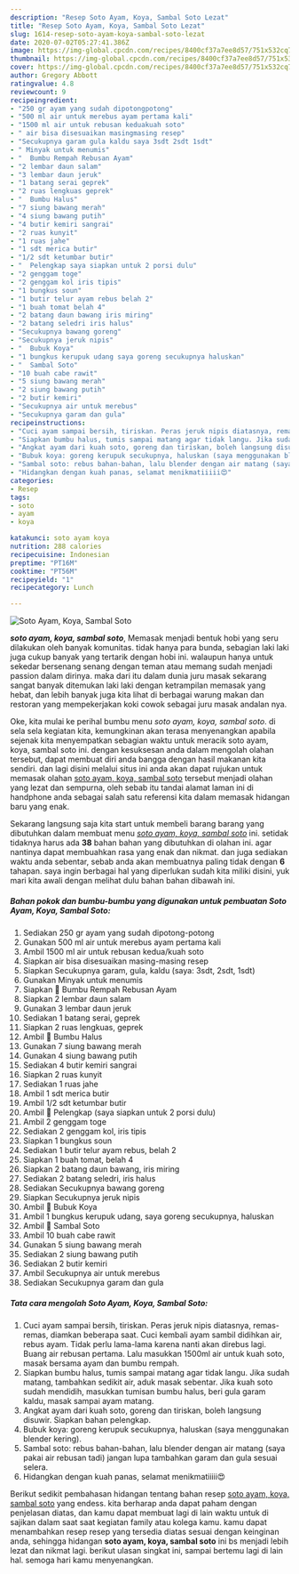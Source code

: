 ```yaml
---
description: "Resep Soto Ayam, Koya, Sambal Soto Lezat"
title: "Resep Soto Ayam, Koya, Sambal Soto Lezat"
slug: 1614-resep-soto-ayam-koya-sambal-soto-lezat
date: 2020-07-02T05:27:41.386Z
image: https://img-global.cpcdn.com/recipes/8400cf37a7ee8d57/751x532cq70/soto-ayam-koya-sambal-soto-foto-resep-utama.jpg
thumbnail: https://img-global.cpcdn.com/recipes/8400cf37a7ee8d57/751x532cq70/soto-ayam-koya-sambal-soto-foto-resep-utama.jpg
cover: https://img-global.cpcdn.com/recipes/8400cf37a7ee8d57/751x532cq70/soto-ayam-koya-sambal-soto-foto-resep-utama.jpg
author: Gregory Abbott
ratingvalue: 4.8
reviewcount: 9
recipeingredient:
- "250 gr ayam yang sudah dipotongpotong"
- "500 ml air untuk merebus ayam pertama kali"
- "1500 ml air untuk rebusan keduakuah soto"
- " air bisa disesuaikan masingmasing resep"
- "Secukupnya garam gula kaldu saya 3sdt 2sdt 1sdt"
- " Minyak untuk menumis"
- "  Bumbu Rempah Rebusan Ayam"
- "2 lembar daun salam"
- "3 lembar daun jeruk"
- "1 batang serai geprek"
- "2 ruas lengkuas geprek"
- "  Bumbu Halus"
- "7 siung bawang merah"
- "4 siung bawang putih"
- "4 butir kemiri sangrai"
- "2 ruas kunyit"
- "1 ruas jahe"
- "1 sdt merica butir"
- "1/2 sdt ketumbar butir"
- "  Pelengkap saya siapkan untuk 2 porsi dulu"
- "2 genggam toge"
- "2 genggam kol iris tipis"
- "1 bungkus soun"
- "1 butir telur ayam rebus belah 2"
- "1 buah tomat belah 4"
- "2 batang daun bawang iris miring"
- "2 batang seledri iris halus"
- "Secukupnya bawang goreng"
- "Secukupnya jeruk nipis"
- "  Bubuk Koya"
- "1 bungkus kerupuk udang saya goreng secukupnya haluskan"
- "  Sambal Soto"
- "10 buah cabe rawit"
- "5 siung bawang merah"
- "2 siung bawang putih"
- "2 butir kemiri"
- "Secukupnya air untuk merebus"
- "Secukupnya garam dan gula"
recipeinstructions:
- "Cuci ayam sampai bersih, tiriskan. Peras jeruk nipis diatasnya, remas-remas, diamkan beberapa saat. Cuci kembali ayam sambil didihkan air, rebus ayam. Tidak perlu lama-lama karena nanti akan direbus lagi. Buang air rebusan pertama. Lalu masukkan 1500ml air untuk kuah soto, masak bersama ayam dan bumbu rempah."
- "Siapkan bumbu halus, tumis sampai matang agar tidak langu. Jika sudah matang, tambahkan sedikit air, aduk masak sebentar. Jika kuah soto sudah mendidih, masukkan tumisan bumbu halus, beri gula garam kaldu, masak sampai ayam matang."
- "Angkat ayam dari kuah soto, goreng dan tiriskan, boleh langsung disuwir. Siapkan bahan pelengkap."
- "Bubuk koya: goreng kerupuk secukupnya, haluskan (saya menggunakan blender kering)."
- "Sambal soto: rebus bahan-bahan, lalu blender dengan air matang (saya pakai air rebusan tadi) jangan lupa tambahkan garam dan gula sesuai selera."
- "Hidangkan dengan kuah panas, selamat menikmatiiiii😍"
categories:
- Resep
tags:
- soto
- ayam
- koya

katakunci: soto ayam koya 
nutrition: 288 calories
recipecuisine: Indonesian
preptime: "PT16M"
cooktime: "PT56M"
recipeyield: "1"
recipecategory: Lunch

---
```



![Soto Ayam, Koya, Sambal Soto](https://img-global.cpcdn.com/recipes/8400cf37a7ee8d57/751x532cq70/soto-ayam-koya-sambal-soto-foto-resep-utama.jpg)

<b><i>soto ayam, koya, sambal soto</i></b>, Memasak menjadi bentuk hobi yang seru dilakukan oleh banyak komunitas. tidak hanya para bunda, sebagian laki laki juga cukup banyak yang tertarik dengan hobi ini. walaupun hanya untuk sekedar bersenang senang dengan teman atau memang sudah menjadi passion dalam dirinya. maka dari itu dalam dunia juru masak sekarang sangat banyak ditemukan laki laki dengan ketrampilan memasak yang hebat, dan lebih banyak juga kita lihat di berbagai warung makan dan restoran yang mempekerjakan koki cowok sebagai juru masak andalan nya.

Oke, kita mulai ke perihal bumbu menu <i>soto ayam, koya, sambal soto</i>. di sela sela kegiatan kita, kemungkinan akan terasa menyenangkan apabila sejenak kita menyempatkan sebagian waktu untuk meracik soto ayam, koya, sambal soto ini. dengan kesuksesan anda dalam mengolah olahan tersebut, dapat membuat diri anda bangga dengan hasil makanan kita sendiri. dan lagi disini melalui situs ini anda akan dapat rujukan untuk memasak olahan <u>soto ayam, koya, sambal soto</u> tersebut menjadi olahan yang lezat dan sempurna, oleh sebab itu tandai alamat laman ini di handphone anda sebagai salah satu referensi kita dalam memasak hidangan baru yang enak.




Sekarang langsung saja kita start untuk membeli barang barang yang dibutuhkan dalam membuat menu <u><i>soto ayam, koya, sambal soto</i></u> ini. setidak tidaknya harus ada <b>38</b> bahan bahan yang dibutuhkan di olahan ini. agar nantinya dapat membuahkan rasa yang enak dan nikmat. dan juga sediakan waktu anda sebentar, sebab anda akan membuatnya paling tidak dengan <b>6</b> tahapan. saya ingin berbagai hal yang diperlukan sudah kita miliki disini, yuk mari kita awali dengan melihat dulu bahan bahan dibawah ini.

<!--inarticleads1-->

##### Bahan pokok dan bumbu-bumbu yang digunakan untuk pembuatan Soto Ayam, Koya, Sambal Soto:

1. Sediakan 250 gr ayam yang sudah dipotong-potong
1. Gunakan 500 ml air untuk merebus ayam pertama kali
1. Ambil 1500 ml air untuk rebusan kedua/kuah soto
1. Siapkan  air bisa disesuaikan masing-masing resep
1. Siapkan Secukupnya garam, gula, kaldu (saya: 3sdt, 2sdt, 1sdt)
1. Gunakan  Minyak untuk menumis
1. Siapkan  🍲 Bumbu Rempah Rebusan Ayam
1. Siapkan 2 lembar daun salam
1. Gunakan 3 lembar daun jeruk
1. Sediakan 1 batang serai, geprek
1. Siapkan 2 ruas lengkuas, geprek
1. Ambil  🍲 Bumbu Halus
1. Gunakan 7 siung bawang merah
1. Gunakan 4 siung bawang putih
1. Sediakan 4 butir kemiri sangrai
1. Siapkan 2 ruas kunyit
1. Sediakan 1 ruas jahe
1. Ambil 1 sdt merica butir
1. Ambil 1/2 sdt ketumbar butir
1. Ambil  🍲 Pelengkap (saya siapkan untuk 2 porsi dulu)
1. Ambil 2 genggam toge
1. Sediakan 2 genggam kol, iris tipis
1. Siapkan 1 bungkus soun
1. Sediakan 1 butir telur ayam rebus, belah 2
1. Siapkan 1 buah tomat, belah 4
1. Siapkan 2 batang daun bawang, iris miring
1. Sediakan 2 batang seledri, iris halus
1. Sediakan Secukupnya bawang goreng
1. Siapkan Secukupnya jeruk nipis
1. Ambil  🍲 Bubuk Koya
1. Ambil 1 bungkus kerupuk udang, saya goreng secukupnya, haluskan
1. Ambil  🍲 Sambal Soto
1. Ambil 10 buah cabe rawit
1. Gunakan 5 siung bawang merah
1. Sediakan 2 siung bawang putih
1. Sediakan 2 butir kemiri
1. Ambil Secukupnya air untuk merebus
1. Sediakan Secukupnya garam dan gula




<!--inarticleads2-->

##### Tata cara mengolah Soto Ayam, Koya, Sambal Soto:

1. Cuci ayam sampai bersih, tiriskan. Peras jeruk nipis diatasnya, remas-remas, diamkan beberapa saat. Cuci kembali ayam sambil didihkan air, rebus ayam. Tidak perlu lama-lama karena nanti akan direbus lagi. Buang air rebusan pertama. Lalu masukkan 1500ml air untuk kuah soto, masak bersama ayam dan bumbu rempah.
1. Siapkan bumbu halus, tumis sampai matang agar tidak langu. Jika sudah matang, tambahkan sedikit air, aduk masak sebentar. Jika kuah soto sudah mendidih, masukkan tumisan bumbu halus, beri gula garam kaldu, masak sampai ayam matang.
1. Angkat ayam dari kuah soto, goreng dan tiriskan, boleh langsung disuwir. Siapkan bahan pelengkap.
1. Bubuk koya: goreng kerupuk secukupnya, haluskan (saya menggunakan blender kering).
1. Sambal soto: rebus bahan-bahan, lalu blender dengan air matang (saya pakai air rebusan tadi) jangan lupa tambahkan garam dan gula sesuai selera.
1. Hidangkan dengan kuah panas, selamat menikmatiiiii😍




Berikut sedikit pembahasan hidangan tentang bahan resep <u>soto ayam, koya, sambal soto</u> yang endess. kita berharap anda dapat paham dengan penjelasan diatas, dan kamu dapat membuat lagi di lain waktu untuk di sajikan dalam saat saat kegiatan family atau kolega kamu. kamu dapat menambahkan resep resep yang tersedia diatas sesuai dengan keinginan anda, sehingga hidangan <b>soto ayam, koya, sambal soto</b> ini bs menjadi lebih lezat dan nikmat lagi. berikut ulasan singkat ini, sampai bertemu lagi di lain hal. semoga hari kamu menyenangkan.
